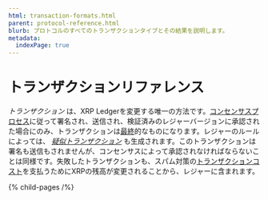 ```yaml
---
html: transaction-formats.html
parent: protocol-reference.html
blurb: プロトコルのすべてのトランザクションタイプとその結果を説明します。
metadata:
  indexPage: true
---
```

# トランザクションリファレンス

 _トランザクション_ は、XRP Ledgerを変更する唯一の方法です。[コンセンサスプロセス](../../../concepts/consensus-protocol/index.md)に従って署名され、送信され、検証済みのレジャーバージョンに承認された場合にのみ、トランザクションは[最終](../../../concepts/transactions/finality-of-results/index.md)的なものになります。レジャーのルールによっては、 _[疑似トランザクション](pseudo-transaction-types/pseudo-transaction-types.md)_ も生成されます。このトランザクションは署名も送信もされませんが、コンセンサスによって承認されなければならないことは同様です。失敗したトランザクションも、スパム対策の[トランザクションコスト](../../../concepts/transactions/transaction-cost.md)を支払うためにXRPの残高が変更されることから、レジャーに含まれます。

{% child-pages /%}
